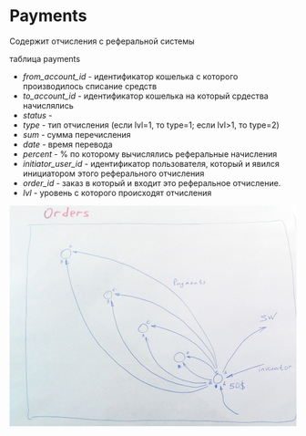 # Payments

Содержит отчисления с реферальной системы

таблица payments

- *from_account_id* - идентификатор кошелька с которого производилось списание средств
- *to_account_id* - идентификатор кошелька на который срдества начислялись
- *status* -
- *type* - тип отчисления (если lvl=1, то type=1; если lvl>1, то type=2)
- *sum* - сумма перечисления
- *date* - время перевода
- *percent* - % по которому вычислялись реферальные начисления
- *initiator_user_id* - идентификатор пользователя, который и явился инициатором этого реферального отчисления
- *order_id* - заказ в который и входит это реферальное отчисление.
- *lvl* - уровень с которого происходят отчисления

![Соотншение](images/busines/IMG_20160429_165330161.jpg)